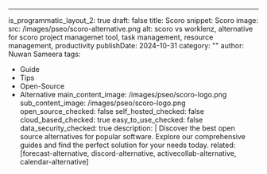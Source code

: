 ---
is_programmatic_layout_2: true
draft: false
title: Scoro
snippet: Scoro
image:
  src: /images/pseo/scoro-alternative.png
  alt: scoro vs worklenz, alternative for scoro project managemet tool, task management, resource management, productivity
publishDate: 2024-10-31
category: ""
author: Nuwan Sameera
tags:
  - Guide
  - Tips
  - Open-Source
  - Alternative
main_content_image: /images/pseo/scoro-logo.png
sub_content_image: /images/pseo/scoro-logo.png
open_source_checked: false
self_hosted_checked: false
cloud_based_checked: true
easy_to_use_checked: false
data_security_checked: true
description: |
   Discover the best open source alternatives for popular software. Explore our comprehensive guides and find the perfect solution for your needs today.
related: [forecast-alternative, discord-alternative, activecollab-alternative, calendar-alternative]